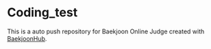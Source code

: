 # Coding_test
This is a auto push repository for Baekjoon Online Judge created with [BaekjoonHub](https://github.com/BaekjoonHub/BaekjoonHub).
